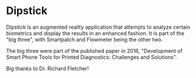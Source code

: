 # Dipstick

Dipstick is an augmented reality application that attempts to analyze certain biometrics and display the results in an enhanced fashion.
It is part of the "big three", with Smartpatch and Flowmeter being the other two.

The big three were part of the published paper in 2016, "Development of Smart Phone Tools for Printed Diagnostics: Challenges and Solutions".

Big thanks to Dr. Richard Fletcher!
